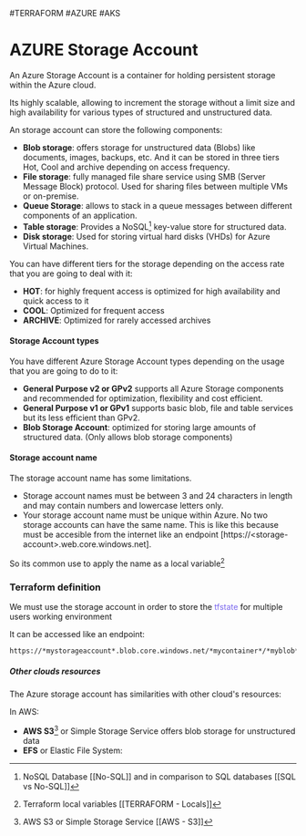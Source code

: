 #TERRAFORM #AZURE #AKS 

# AZURE Storage Account

An Azure Storage Account is a container for holding persistent storage within the Azure cloud. 

Its highly scalable, allowing to increment the storage without a limit size and high availability for various types of structured and unstructured data. 

An storage account can store the following components: 

* **Blob storage**: offers storage for unstructured data (Blobs) like documents, images, backups, etc. And it can be stored in three tiers Hot, Cool and archive depending on access frequency. 
* **File storage**: fully managed file share service using SMB (Server Message Block) protocol. Used for sharing files between multiple VMs or on-premise. 
* **Queue Storage**: allows to stack in a queue messages between different components of an application. 
* **Table storage**: Provides a NoSQL[^nsql] key-value store for structured data. 
* **Disk storage**: Used for storing virtual hard disks (VHDs) for Azure Virtual Machines. 

You can have different tiers for the storage depending on the access rate that you are going to deal with it: 

* **HOT**: for highly frequent access is optimized for high availability and quick access to it
* **COOL**: Optimized for frequent access
* **ARCHIVE**:  Optimized for rarely accessed archives

#### Storage Account types

You have different Azure Storage Account types depending on the usage that you are going to do to it: 

* **General Purpose v2 or GPv2** supports all Azure Storage components and recommended for optimization, flexibility and cost efficient.
* **General Purpose v1 or GPv1** supports basic blob, file and table services but its less efficient than GPv2. 
* **Blob Storage Account**: optimized for storing large amounts of structured data. (Only allows blob storage components)


#### Storage account name

The storage account name has some limitations. 

- Storage account names must be between 3 and 24 characters in length and may contain numbers and lowercase letters only.
- Your storage account name must be unique within Azure. No two storage accounts can have the same name. This is like this because must be accesible from the internet like an endpoint \[https:\/\/\<storage-account\>.web.core.windows.net\]. 

So its common use to apply the name as a local variable[^2]

### Terraform definition

We must use the storage account in order to store the <span style="color:MediumSlateBlue;">tfstate</span> for multiple users working environment

It can be accessed like an endpoint: 

```
https://*mystorageaccount*.blob.core.windows.net/*mycontainer*/*myblob*
```

##### Other clouds resources

The Azure storage account has similarities with other cloud's resources: 

In AWS: 

* **AWS S3**[^5] or Simple Storage Service offers blob storage for unstructured data
* **EFS** or Elastic File System: 

[^2]: Terraform local variables [[TERRAFORM - Locals]]
[^3]: Replace function in terraform configuration language [[TERRAFORM - replace function]]
[^4]: Lower function in terraform configuration language [[TERRAFORM - lower function]]
[^nsql]: NoSQL Database [[No-SQL]] and in comparison to SQL databases [[SQL vs No-SQL]]
[^5]: AWS S3 or Simple Storage Service [[AWS - S3]]
